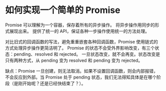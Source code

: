 # 如何实现一个简单的 Promise

Promise 可以理解为一个容器，保存着所有的异步操作。
将异步操作用同步的形式展现出来。
提供了统一的 API，保证各种一步操作使用统一的方法处理。

对比旧式的回调函数的写法，避免重重嵌套各种回调函数，Promise 使用链式的方式处理异步操作更简洁明了。
Promise 的状态不会受外界影响改变，有三个状态：pending、resolved 和 rejected。
一旦状态改变，就不会再变。状态改变是只有两种方式，从 pending 变为 resolved 和 pending 变为 rejected。

缺点：Promise 一旦创建，则无法取消。如果不设置回调函数，则会内部报错，不会反应到外部。当 Promise 处于 pending 状态，我们无法得知具体是在哪个阶段（是刚开始呢？还是已经快结束了？）。
